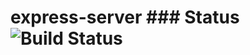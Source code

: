 # express-server  ### Status ![Build Status](https://travis-ci.org/raghuchandr/express-server.svg?branch=master)
